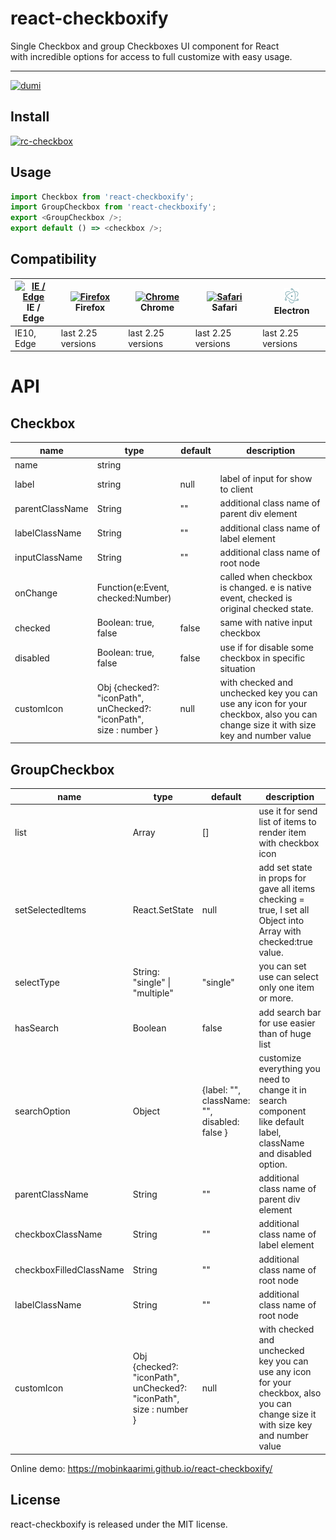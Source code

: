 # react-checkboxify

Single Checkbox and group Checkboxes UI component for React <br />
with incredible options for access to full customize with easy usage.

---

[![dumi][dumi-image]][dumi-url]

[npm-url]: https://npmjs.org/package/react-checkboxify
[download-url]: https://npmjs.org/package/react-checkboxify
[dumi-url]: https://github.com/umijs/dumi
[dumi-image]: https://img.shields.io/badge/docs%20by-dumi-blue?style=flat-square

## Install

[![rc-checkbox](https://nodei.co/npm/react-checkboxify.png)](https://npmjs.org/package/react-checkboxify)

## Usage

```js
import Checkbox from 'react-checkboxify';
import GroupCheckbox from 'react-checkboxify';
export <GroupCheckbox />;
export default () => <checkbox />;
```

## Compatibility

| [<img src="https://raw.githubusercontent.com/alrra/browser-logos/master/src/edge/edge_48x48.png" alt="IE / Edge" width="24px" height="24px" />](http://godban.github.io/browsers-support-badges/)<br>IE / Edge | [<img src="https://raw.githubusercontent.com/alrra/browser-logos/master/src/firefox/firefox_48x48.png" alt="Firefox" width="24px" height="24px" />](http://godban.github.io/browsers-support-badges/)<br>Firefox | [<img src="https://raw.githubusercontent.com/alrra/browser-logos/master/src/chrome/chrome_48x48.png" alt="Chrome" width="24px" height="24px" />](http://godban.github.io/browsers-support-badges/)<br>Chrome | [<img src="https://raw.githubusercontent.com/alrra/browser-logos/master/src/safari/safari_48x48.png" alt="Safari" width="24px" height="24px" />](http://godban.github.io/browsers-support-badges/)<br>Safari | [<img src="https://raw.githubusercontent.com/alrra/browser-logos/master/src/electron/electron_48x48.png" alt="Electron" width="24px" height="24px" />](http://godban.github.io/browsers-support-badges/)<br>Electron |
| -------------------------------------------------------------------------------------------------------------------------------------------------------------------------------------------------------------- | ---------------------------------------------------------------------------------------------------------------------------------------------------------------------------------------------------------------- | ------------------------------------------------------------------------------------------------------------------------------------------------------------------------------------------------------------ | ------------------------------------------------------------------------------------------------------------------------------------------------------------------------------------------------------------ | -------------------------------------------------------------------------------------------------------------------------------------------------------------------------------------------------------------------- |
| IE10, Edge                                                                                                                                                                                                     | last 2.25 versions                                                                                                                                                                                               | last 2.25 versions                                                                                                                                                                                           | last 2.25 versions                                                                                                                                                                                           | last 2.25 versions                                                                                                                                                                                                   |

# API

## Checkbox

<table class="table table-bordered table-striped">
  <thead>
  <tr>
    <th style="width: 100px;">name</th>
    <th style="width: 50px;">type</th>
    <th style="width: 50px;">default</th>
    <th>description</th>
  </tr>
  </thead>
  <tbody>
    <tr>
      <td>name</td>
      <td>string</td>
    </tr>
     <tr>
      <td>label</td>
      <td>string</td>
      <td>null</td>
      <td>label of input for show to client</td>
    </tr>
    <tr>
      <td>parentClassName</td>
      <td>String</td>
      <td>""</td>
      <td>additional class name of parent div element</td>
    </tr>
     <tr>
      <td>labelClassName</td>
      <td>String</td>
      <td>""</td>
      <td>additional class name of label element</td>
    </tr>
     <tr>
      <td>inputClassName</td>
      <td>String</td>
      <td>""</td>
      <td>additional class name of root node</td>
    </tr>
    <tr>
      <td>onChange</td>
      <td>Function(e:Event, checked:Number)</td>
      <td></td>
      <td>called when checkbox is changed. e is native event, checked is original checked state.</td>
    </tr>
    <tr>
      <td>checked</td>
      <td>Boolean: true, false</td>
      <td>false</td>
      <td>same with native input checkbox</td>
      </tr>
      <tr>
      <td>disabled</td>
      <td>Boolean: true, false</td>
      <td>false</td>
      <td>use if for disable some checkbox in specific situation</td>
      </tr>
      <tr>
      <td>customIcon</td>
      <td>Obj {checked?: "iconPath", unChecked?: "iconPath",<br /> size : number }</td>
      <td>null</td>
      <td>with checked and unchecked key you can use any icon for your checkbox, also you can change size it with size key and number value</td>
      </tr>
  </tbody>
</table>

## GroupCheckbox

<table class="table table-bordered table-striped">
  <thead>
  <tr>
    <th style="width: 100px;">name</th>
    <th style="width: 50px;">type</th>
    <th style="width: 50px;">default</th>
    <th>description</th>
  </tr>
  </thead>
  <tbody>
    <tr>
      <td>list</td>
      <td>Array</td>
      <td>[]</td>
      <td>use it for send list of items to render item with checkbox icon</td>
    </tr>
    <tr>
      <td>setSelectedItems</td>
      <td>React.SetState</td>
      <td>null</td>
      <td>add set state in props for gave all items checking = true, I set all Object into Array with checked:true value.</td>
    </tr>
     <tr>
      <td>selectType</td>
      <td>String: "single" | "multiple"</td>
      <td>"single"</td>
      <td>you can set use can select only one item or more.</td>
    </tr>
    <tr>
      <td>hasSearch</td>
      <td>Boolean</td>
      <td>false</td>
      <td>add search bar for use easier than of huge list</td>
    </tr>
    <tr>
      <td>searchOption</td>
      <td>Object</td>
      <td>{label: "", className: "", disabled: false }</td>
      <td>customize everything you need to change it in search component like default label, className and disabled option.</td>
    </tr>
    <tr>
      <td>parentClassName</td>
      <td>String</td>
      <td>""</td>
      <td>additional class name of parent div element</td>
    </tr>
     <tr>
      <td>checkboxClassName</td>
      <td>String</td>
      <td>""</td>
      <td>additional class name of label element</td>
    </tr>
     <tr>
      <td>checkboxFilledClassName</td>
      <td>String</td>
      <td>""</td>
      <td>additional class name of root node</td>
    </tr>
    <tr>
      <td>labelClassName</td>
      <td>String</td>
      <td>""</td>
      <td>additional class name of root node</td>
    </tr>
      <tr>
      <td>customIcon</td>
      <td>Obj {checked?: "iconPath", unChecked?: "iconPath",<br /> size : number }</td>
      <td>null</td>
      <td>with checked and unchecked key you can use any icon for your checkbox, also you can change size it with size key and number value</td>
      </tr>
  </tbody>
</table>

Online demo: https://mobinkaarimi.github.io/react-checkboxify/

## License

react-checkboxify is released under the MIT license.
